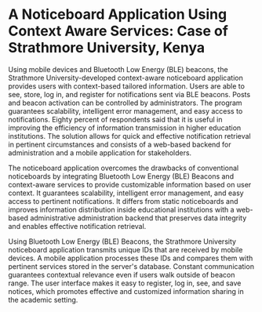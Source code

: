 # A Noticeboard Application Using Context Aware Services: Case of Strathmore University, Kenya

Using mobile devices and Bluetooth Low Energy (BLE) beacons, the Strathmore University-developed context-aware noticeboard application provides users with context-based tailored information. Users are able to see, store, log in, and register for notifications sent via BLE beacons. Posts and beacon activation can be controlled by administrators. The program guarantees scalability, intelligent error management, and easy access to notifications. Eighty percent of respondents said that it is useful in improving the efficiency of information transmission in higher education institutions. The solution allows for quick and effective notification retrieval in pertinent circumstances and consists of a web-based backend for administration and a mobile application for stakeholders.

The noticeboard application overcomes the drawbacks of conventional noticeboards by integrating Bluetooth Low Energy (BLE) Beacons and context-aware services to provide customizable information based on user context. It guarantees scalability, intelligent error management, and easy access to pertinent notifications. It differs from static noticeboards and improves information distribution inside educational institutions with a web-based administrative administration backend that preserves data integrity and enables effective notification retrieval.

Using Bluetooth Low Energy (BLE) Beacons, the Strathmore University noticeboard application transmits unique IDs that are received by mobile devices. A mobile application processes these IDs and compares them with pertinent services stored in the server's database. Constant communication guarantees contextual relevance even if users walk outside of beacon range. The user interface makes it easy to register, log in, see, and save notices, which promotes effective and customized information sharing in the academic setting.
